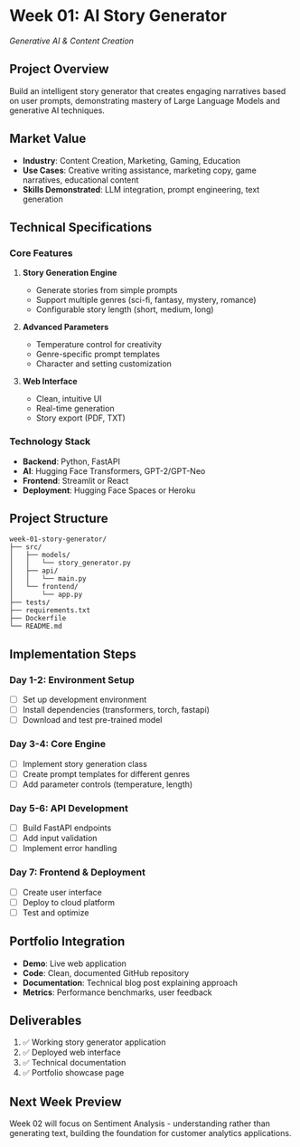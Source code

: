 # Week 01: AI Story Generator
*Generative AI & Content Creation*

## Project Overview
Build an intelligent story generator that creates engaging narratives based on user prompts, demonstrating mastery of Large Language Models and generative AI techniques.

## Market Value
- **Industry**: Content Creation, Marketing, Gaming, Education
- **Use Cases**: Creative writing assistance, marketing copy, game narratives, educational content
- **Skills Demonstrated**: LLM integration, prompt engineering, text generation

## Technical Specifications

### Core Features
1. **Story Generation Engine**
   - Generate stories from simple prompts
   - Support multiple genres (sci-fi, fantasy, mystery, romance)
   - Configurable story length (short, medium, long)

2. **Advanced Parameters**
   - Temperature control for creativity
   - Genre-specific prompt templates
   - Character and setting customization

3. **Web Interface**
   - Clean, intuitive UI
   - Real-time generation
   - Story export (PDF, TXT)

### Technology Stack
- **Backend**: Python, FastAPI
- **AI**: Hugging Face Transformers, GPT-2/GPT-Neo
- **Frontend**: Streamlit or React
- **Deployment**: Hugging Face Spaces or Heroku

## Project Structure
```
week-01-story-generator/
├── src/
│   ├── models/
│   │   └── story_generator.py
│   ├── api/
│   │   └── main.py
│   └── frontend/
│       └── app.py
├── tests/
├── requirements.txt
├── Dockerfile
└── README.md
```

## Implementation Steps

### Day 1-2: Environment Setup
- [ ] Set up development environment
- [ ] Install dependencies (transformers, torch, fastapi)
- [ ] Download and test pre-trained model

### Day 3-4: Core Engine
- [ ] Implement story generation class
- [ ] Create prompt templates for different genres
- [ ] Add parameter controls (temperature, length)

### Day 5-6: API Development
- [ ] Build FastAPI endpoints
- [ ] Add input validation
- [ ] Implement error handling

### Day 7: Frontend & Deployment
- [ ] Create user interface
- [ ] Deploy to cloud platform
- [ ] Test and optimize

## Portfolio Integration
- **Demo**: Live web application
- **Code**: Clean, documented GitHub repository
- **Documentation**: Technical blog post explaining approach
- **Metrics**: Performance benchmarks, user feedback

## Deliverables
1. ✅ Working story generator application
2. ✅ Deployed web interface
3. ✅ Technical documentation
4. ✅ Portfolio showcase page

## Next Week Preview
Week 02 will focus on Sentiment Analysis - understanding rather than generating text, building the foundation for customer analytics applications.
